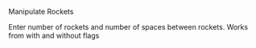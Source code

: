 Manipulate Rockets

Enter number of rockets and number of spaces between rockets.
Works from with and without flags